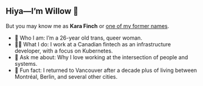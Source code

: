 ## Hiya—I’m Willow 👋

But you may know me as **Kara Finch** or [one of my former names](https://pigeon.dev/pages/names).

- 💃 Who I am: I’m a 26-year old trans, queer woman.
- 👩‍💻 What I do: I work at a Canadian fintech as an infrastructure developer, with a focus on Kubernetes.
- 🌻 Ask me about: Why I love working at the intersection of people and systems.
- 🥕 Fun fact: I returned to Vancouver after a decade plus of living between Montréal, Berlin, and several other cities.
